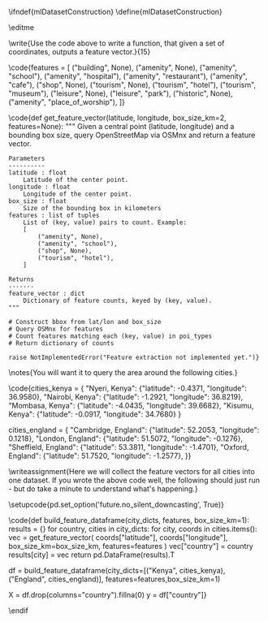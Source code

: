 \ifndef{mlDatasetConstruction}
\define{mlDatasetConstruction}

\editme

\write{Use the code above to write a function, that given a set of coordinates, outputs a feature vector.}{15}

\code{features = [
    ("building", None),
    ("amenity", None),
    ("amenity", "school"),
    ("amenity", "hospital"),
    ("amenity", "restaurant"),
    ("amenity", "cafe"),
    ("shop", None),
    ("tourism", None),
    ("tourism", "hotel"),
    ("tourism", "museum"),
    ("leisure", None),
    ("leisure", "park"),
    ("historic", None),
    ("amenity", "place_of_worship"),
]}

\code{def get_feature_vector(latitude, longitude, box_size_km=2, features=None):
    """
    Given a central point (latitude, longitude) and a bounding box size,
    query OpenStreetMap via OSMnx and return a feature vector.

    Parameters
    ----------
    latitude : float
        Latitude of the center point.
    longitude : float
        Longitude of the center point.
    box_size : float
        Size of the bounding box in kilometers
    features : list of tuples
        List of (key, value) pairs to count. Example:
        [
            ("amenity", None),
            ("amenity", "school"),
            ("shop", None),
            ("tourism", "hotel"),
        ]

    Returns
    -------
    feature_vector : dict
        Dictionary of feature counts, keyed by (key, value).
    """

    # Construct bbox from lat/lon and box_size
    # Query OSMnx for features
    # Count features matching each (key, value) in poi_types
    # Return dictionary of counts

    raise NotImplementedError("Feature extraction not implemented yet.")}

\notes{You will want it to query the area around the following cities.}

\code{cities_kenya = {
    "Nyeri, Kenya": {"latitude": -0.4371, "longitude": 36.9580},
    "Nairobi, Kenya": {"latitude": -1.2921, "longitude": 36.8219},
    "Mombasa, Kenya": {"latitude": -4.0435, "longitude": 39.6682},
    "Kisumu, Kenya": {"latitude": -0.0917, "longitude": 34.7680}
}

cities_england = {
    "Cambridge, England": {"latitude": 52.2053, "longitude": 0.1218},
    "London, England": {"latitude": 51.5072, "longitude": -0.1276},
    "Sheffield, England": {"latitude": 53.3811, "longitude": -1.4701},
    "Oxford, England": {"latitude": 51.7520, "longitude": -1.2577},
}}

\writeassignment{Here we will collect the feature vectors for all cities into one dataset. If you wrote the above code well, the following should just run - but do take a minute to understand what's happening.}

\setupcode{pd.set_option('future.no_silent_downcasting', True)}

\code{def build_feature_dataframe(city_dicts, features, box_size_km=1):
    results = {}
    for country, cities in city_dicts:
        for city, coords in cities.items():
            vec = get_feature_vector(
                coords["latitude"],
                coords["longitude"],
                box_size_km=box_size_km,
                features=features
            )
            vec["country"] = country
            results[city] = vec
    return pd.DataFrame(results).T

df = build_feature_dataframe(city_dicts=[("Kenya", cities_kenya), ("England", cities_england)], features=features,box_size_km=1)

X = df.drop(columns="country").fillna(0)
y = df["country"]}


\endif
